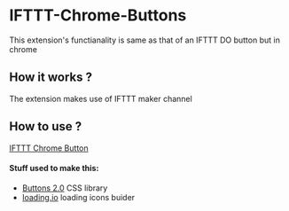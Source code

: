 # IFTTT-Chrome-Buttons
This extension's functianality is same as that of an IFTTT DO button but in chrome

## How it works ?
The extension makes use of IFTTT maker channel
## How to use ?
[IFTTT Chrome Button](https://rj-vinodh.github.io/IFTTT-Chrome-Buttons/)


#### Stuff used to make this:
 * [Buttons 2.0](https://github.com/alexwolfe/Buttons/) CSS library
 * [loading.io](http://loading.io/) loading icons buider
